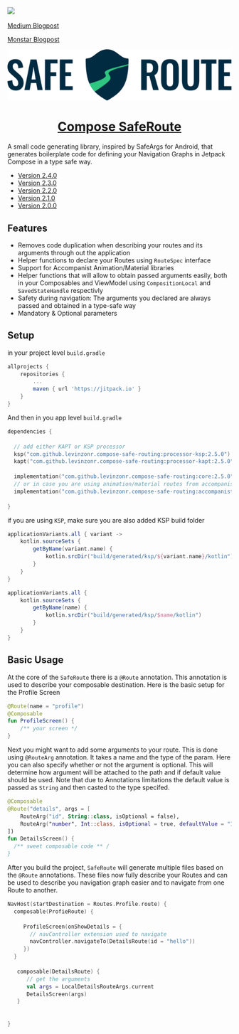 [![](https://jitpack.io/v/levinzonr/compose-safe-routing.svg)](https://jitpack.io/#levinzonr/compose-safe-routing)

[Medium Blogpost](https://levinzon-roman.medium.com/safe-easy-navigation-with-jetpack-compose-fdd5e0694930)

[Monstar Blogpost](https://engineering.monstar-lab.com/2021/08/30/Safe-Navigation-With-Jetpack-Compose)

![logo](docs/assets/logo.svg)


<h1 align="center"> 
   <a href="https://levinzonr.github.io/compose-safe-routing/">Compose SafeRoute</a>
</h1>

A small code generating library, inspired by SafeArgs for Android, that generates boilerplate code for defining your Navigation Graphs in Jetpack Compose in a type safe way.

 - [Version 2.4.0](RELEASE_NOTES.md/#240-release-notes)
 - [Version 2.3.0](RELEASE_NOTES.md/#230-release-notes)
 - [Version 2.2.0](RELEASE_NOTES.md/#220-release-notes)
 - [Version 2.1.0](RELEASE_NOTES.md/#210-release-notes)
 - [Version 2.0.0](RELEASE_NOTES.md/#200-release-notes)

## Features

 - Removes code duplication when describing your routes and its arguments through out the application
 - Helper functions to declare your Routes using `RouteSpec` interface 
 - Support for Accompanist Animation/Material libraries 
 - Helper functions that will allow to obtain passed arguments easily, both in your Composables and ViewModel using `CompositionLocal` and `SavedStateHandle` respectivly
 - Safety during navigation: The arguments you declared are always passed and obtained in a type-safe way
 - Mandatory & Optional parameters

## Setup

in your project level `build.gradle`
```gradle
allprojects {
	repositories {
		...
		maven { url 'https://jitpack.io' }
	}	
}
```
And then in you app level `build.gradle`
```kotlin
dependencies { 
   
  // add either KAPT or KSP processor
  ksp("com.github.levinzonr.compose-safe-routing:processor-ksp:2.5.0")
  kapt("com.github.levinzonr.compose-safe-routing:processor-kapt:2.5.0")

  implementation("com.github.levinzonr.compose-safe-routing:core:2.5.0")
  // or in case you are using animation/material routes from accompanist
  implementation("com.github.levinzonr.compose-safe-routing:accompanist-navigation:2.5.0")
  
}
```



if you are using `KSP`, make sure you are also added KSP build folder

```gradle
applicationVariants.all { variant ->
    kotlin.sourceSets {
        getByName(variant.name) {
            kotlin.srcDir("build/generated/ksp/${variant.name}/kotlin")
        }
    }
}
```

```gradle
applicationVariants.all {
    kotlin.sourceSets {
        getByName(name) {
            kotlin.srcDir("build/generated/ksp/$name/kotlin")
        }
    }
}
```


## Basic Usage

At the core of the `SafeRoute` there is a `@Route` annotation. This annotation is used to describe your composable destination. Here is the basic setup for the Profile Screen

```kotlin
@Route(name = "profile")
@Composable
fun ProfileScreen() {
    /** your screen */
}
```

Next you might want to add some arguments to your route. This is done using `@RouteArg` annotation. It takes a name and the type of the param. Here you can also specify whether or not the argument is optional. This will determine how argument will be attached to the path and if default value should be used. Note that due to Annotations  limitations the default value is passed as `String` and then casted to the type specifed.

```kotlin
@Composable
@Route("details", args = [
    RouteArg("id", String::class, isOptional = false),
    RouteArg("number", Int::class, isOptional = true, defaultValue = "1"),
]) 
fun DetailsScreen() {
  /** sweet composable code ** /
}
```

After you build the project, `SafeRoute` will generate multiple files based on the `@Route` annotations. These files now fully describe your Routes  and can be used  to describe you navigation graph easier and to navigate from one Route to another.

```kotlin
NavHost(startDestination = Routes.Profile.route) {
  composable(ProfieRoute) { 
  
     ProfileScreen(onShowDetails = {
       // navController extension used to navigate
       navController.navigateTo(DetailsRoute(id = "hello"))
     })
  }
  
   composable(DetailsRoute) {
      // get the arguments
      val args = LocalDetailsRouteArgs.current
      DetailsScreen(args)
   }
  

}
```




